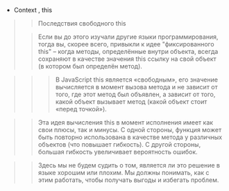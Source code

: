 
* Context , this 



>> Последствия свободного this
>
>>  Если вы до этого изучали другие языки программирования, тогда вы, скорее всего, привыкли к идее "фиксированного this" – когда методы, определённые внутри объекта, всегда сохраняют в качестве значения this ссылку на свой объект (в котором был определён метод).

>>> В JavaScript this является «свободным», его значение вычисляется в момент вызова метода и не зависит от того, где этот метод был объявлен, а зависит от того, какой объект вызывает метод (какой объект стоит «перед точкой»).
   
>> Эта идея вычисления this в момент исполнения имеет как свои плюсы, так и минусы. С одной стороны, функция может быть повторно использована в качестве метода у различных объектов (что повышает гибкость). С другой стороны, большая гибкость увеличивает вероятность ошибок.
   
>> Здесь мы не будем судить о том, является ли это решение в языке хорошим или плохим. Мы должны понимать, как с этим работать, чтобы получать выгоды и избегать проблем.